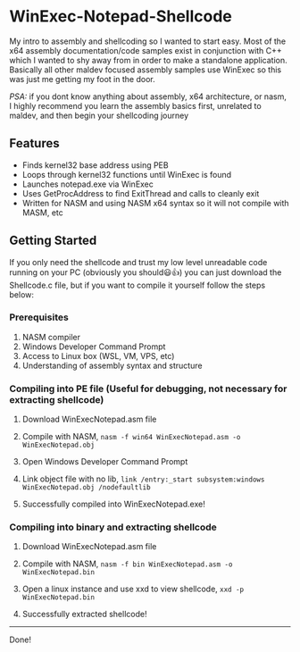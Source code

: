 # WinExec-Notepad-Shellcode

My intro to assembly and shellcoding so I wanted to start easy. Most of the x64 assembly documentation/code samples exist in conjunction with C++ which I wanted to shy away from in order to make a standalone application. Basically all other maldev focused assembly samples use WinExec so this was just me getting my foot in the door. 

*PSA:* if you dont know anything about assembly, x64 architecture, or nasm, I highly recommend you learn the assembly basics first, unrelated to maldev, and then begin your shellcoding journey

## Features

- Finds kernel32 base address using PEB
- Loops through kernel32 functions until WinExec is found
- Launches notepad.exe via WinExec
- Uses GetProcAddress to find ExitThread and calls to cleanly exit
- Written for NASM and using NASM x64 syntax so it will not compile with MASM, etc

## Getting Started

If you only need the shellcode and trust my low level unreadable code running on your PC (obviously you should😃👍) you can just download the Shellcode.c file, but if you want to compile it yourself follow the steps below:

### Prerequisites

1. NASM compiler
2. Windows Developer Command Prompt
3. Access to Linux box (WSL, VM, VPS, etc)
4. Understanding of assembly syntax and structure

### Compiling into PE file (Useful for debugging, not necessary for extracting shellcode)

1. Download WinExecNotepad.asm file
  
2. Compile with NASM, ```nasm -f win64 WinExecNotepad.asm -o WinExecNotepad.obj```

3. Open Windows Developer Command Prompt
   
4. Link object file with no lib, ```link /entry:_start subsystem:windows WinExecNotepad.obj /nodefaultlib```

5. Successfully compiled into WinExecNotepad.exe!

### Compiling into binary and extracting shellcode

1. Download WinExecNotepad.asm file
  
2. Compile with NASM, ```nasm -f bin WinExecNotepad.asm -o WinExecNotepad.bin```

3. Open a linux instance and use xxd to view shellcode, ```xxd -p WinExecNotepad.bin```

4. Successfully extracted shellcode!


---

Done!

